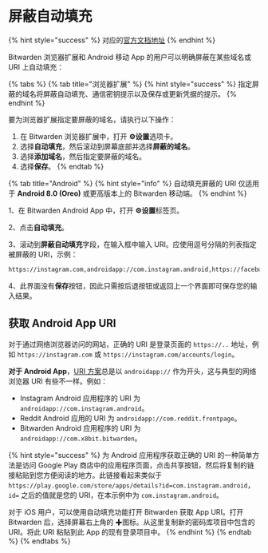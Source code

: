 # 屏蔽自动填充

{% hint style="success" %}
对应的[官方文档地址](https://bitwarden.com/help/blocking-uris/)
{% endhint %}

Bitwarden 浏览器扩展和 Android 移动 App 的用户可以明确屏蔽在某些域名或 URI 上自动填充：

{% tabs %}
{% tab title="浏览器扩展" %}
{% hint style="success" %}
指定屏蔽的域名将屏蔽自动填充、通信密钥提示以及保存或更新凭据的提示。
{% endhint %}

要为浏览器扩展指定要屏蔽的域名，请执行以下操作：

1. 在 Bitwarden 浏览器扩展中，打开 **⚙️设置**选项卡。
2. 选择**自动填充**，然后滚动到屏幕底部并选择**屏蔽的域名**。
3. 选择**添加域名**，然后指定要屏蔽的域名。
4. 选择**保存**。
{% endtab %}

{% tab title="Android" %}
{% hint style="info" %}
自动填充屏蔽的 URI 仅适用于 **Android 8.0 (Oreo)** 或更高版本上的 Bitwarden 移动端。
{% endhint %}

1、在 Bitwarden Android App 中，打开 **⚙️设置**标签页。

2、点击**自动填充**。

3、滚动到**屏蔽自动填充**字段，在输入框中输入 URI。应使用逗号分隔的列表指定被屏蔽的 URI，示例：

```bash
https://instagram.com,androidapp://com.instagram.android,https://facebook.com
```

4、此界面没有**保存**按钮，因此只需按后退按钮或返回上一个界面即可保存您的输入结果。

## 获取 Android App URI <a href="#getting-android-app-uris" id="getting-android-app-uris"></a>

对于通过网络浏览器访问的网站，正确的 URI 是登录页面的 `https://..` 地址，例如 `https://instagram.com` 或 `https://instagram.com/accounts/login`。

**对于 Android App**，[URI 方案](../../auto-fill/using-uris.md#uri-schemes)总是以 `androidapp://` 作为开头，这与典型的网络浏览器 URI 有些不一样。例如：

* Instagram Android 应用程序的 URI 为 `androidapp://com.instagram.android`。
* Reddit Android 应用的 URI 为 `androidapp://com.reddit.frontpage`。
* Bitwarden Android 应用程序的 URI 为 `androidapp://com.x8bit.bitwarden`。

{% hint style="success" %}
为 Android 应用程序获取正确的 URI 的一种简单方法是访问 Google Play 商店中的应用程序页面，点击共享按钮，然后将复制的链接粘贴到您方便阅读的地方。此链接看起来类似于 `https://play.google.com/store/apps/details?id=com.instagram.android`，`id=` 之后的值就是您的 URI，在本示例中为 `com.instagram.android`。

对于 iOS 用户，可以使用自动填充功能打开 Bitwarden 获取 App URI。打开 Bitwarden 后，选择屏幕右上角的 ✚图标。从这里复制新的密码库项目中包含的 URI。将此 URI 粘贴到此 App 的现有登录项目中。
{% endhint %}
{% endtab %}
{% endtabs %}

